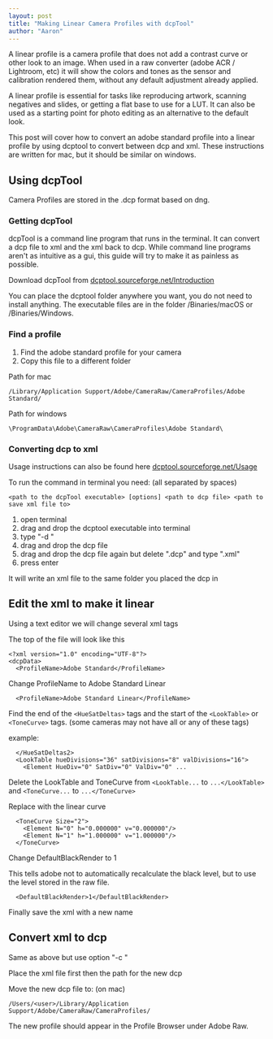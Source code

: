 ```yaml
---
layout: post
title: "Making Linear Camera Profiles with dcpTool"
author: "Aaron"
---
```

A linear profile is a camera profile that does not add a contrast curve or other look to an image. When used in a raw converter (adobe ACR / Lightroom, etc) it will show the colors and tones as the sensor and calibration rendered them, without any default adjustment already applied.

A linear profile is essential for tasks like reproducing artwork, scanning negatives and slides, or getting a flat base to use for a LUT. It can also be used as a starting point for photo editing as an alternative to the default look.

This post will cover how to convert an adobe standard profile into a linear profile by using dcptool to convert between dcp and xml. These instructions are written for mac, but it should be similar on windows.

## Using dcpTool
Camera Profiles are stored in the .dcp format based on dng.
### Getting dcpTool

dcpTool is a command line program that runs in the terminal. It can convert a dcp file to xml and the xml back to dcp. While command line programs aren't as intuitive as a gui, this guide will try to make it as painless as possible.

Download dcpTool from [dcptool.sourceforge.net/Introduction](https://dcptool.sourceforge.net/Introduction.html)

You can place the dcptool folder anywhere you want, you do not need to install anything.
The executable files are in the folder /Binaries/macOS or /Binaries/Windows.

### Find a profile
1. Find the adobe standard profile for your camera
2. Copy this file to a different folder

Path for mac
```
/Library/Application Support/Adobe/CameraRaw/CameraProfiles/Adobe Standard/
```

Path for windows
```
\ProgramData\Adobe\CameraRaw\CameraProfiles\Adobe Standard\
```

### Converting dcp to xml
Usage instructions can also be found here [dcptool.sourceforge.net/Usage](https://dcptool.sourceforge.net/Usage.html)

To run the command in terminal you need: (all separated by spaces)
```
<path to the dcpTool executable> [options] <path to dcp file> <path to save xml file to>
```

1. open terminal
2. drag and drop the dcptool executable into terminal
3. type "-d "
4. drag and drop the dcp file
5. drag and drop the dcp file again but delete ".dcp" and type ".xml"
6. press enter

It will write an xml file to the same folder you placed the dcp in

## Edit the xml to make it linear
Using a text editor we will change several xml tags

The top of the file will look like this
```
<?xml version="1.0" encoding="UTF-8"?>
<dcpData>
  <ProfileName>Adobe Standard</ProfileName>
```
Change ProfileName to Adobe Standard Linear

```
  <ProfileName>Adobe Standard Linear</ProfileName>
```

Find the end of the `<HueSatDeltas>` tags and the start of the `<LookTable>` or `<ToneCurve>` tags.
(some cameras may not have all or any of these tags)

example:
```
  </HueSatDeltas2>
  <LookTable hueDivisions="36" satDivisions="8" valDivisions="16">
    <Element HueDiv="0" SatDiv="0" ValDiv="0" ...
```
Delete the LookTable and ToneCurve
from `<LookTable...` to `...</LookTable>` and `<ToneCurve...` to `...</ToneCurve>`

Replace with the linear curve
```
  <ToneCurve Size="2">
    <Element N="0" h="0.000000" v="0.000000"/>
    <Element N="1" h="1.000000" v="1.000000"/>
  </ToneCurve>
```

Change DefaultBlackRender to 1

This tells adobe not to automatically recalculate the black level, but to use the level stored in the raw file.
```
  <DefaultBlackRender>1</DefaultBlackRender>
```

Finally save the xml with a new name

## Convert xml to dcp
Same as above but use option "-c "

Place the xml file first then the path for the new dcp

Move the new dcp file to: (on mac)
```
/Users/<user>/Library/Application Support/Adobe/CameraRaw/CameraProfiles/
```

The new profile should appear in the Profile Browser under Adobe Raw.
